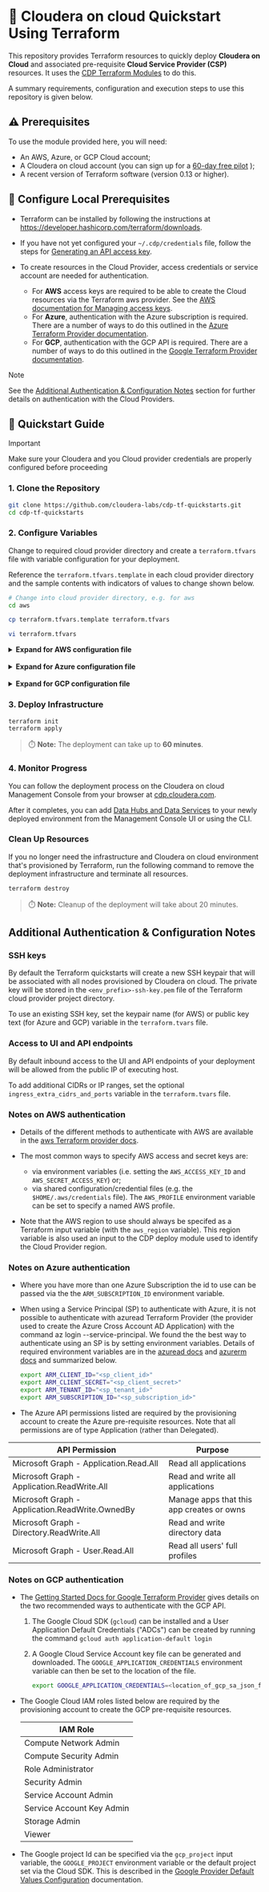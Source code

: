 
# 🚀 Cloudera on cloud Quickstart Using Terraform

This repository provides Terraform resources to quickly deploy **Cloudera on Cloud** and associated pre-requisite **Cloud Service Provider (CSP)** resources. It uses the [CDP Terraform Modules](https://github.com/cloudera-labs/terraform-cdp-modules) to do this.

A summary requirements, configuration and execution steps to use this repository is given below.

## ⚠️ Prerequisites

To use the module provided here, you will need:

* An AWS, Azure, or GCP Cloud account;
* A Cloudera on cloud account (you can sign up for a [60-day free pilot](https://www.cloudera.com/campaign/try-cdp-public-cloud.html) );
* A recent version of Terraform software (version 0.13 or higher).

## 🔧 Configure Local Prerequisites

* Terraform can be installed by following the instructions at https://developer.hashicorp.com/terraform/downloads.

* If you have not yet configured your `~/.cdp/credentials` file, follow the steps for [Generating an API access key](https://docs.cloudera.com/cdp-public-cloud/cloud/cli/topics/mc-cli-generating-an-api-access-key.html).

* To create resources in the Cloud Provider, access credentials or service account are needed for authentication.
  * For **AWS** access keys are required to be able to create the Cloud resources via the Terraform aws provider. See the [AWS documentation for Managing access keys](https://docs.aws.amazon.com/IAM/latest/UserGuide/id_credentials_access-keys.html).
  * For **Azure**, authentication with the Azure subscription is required. There are a number of ways to do this outlined in the [Azure Terraform Provider documentation](https://registry.terraform.io/providers/hashicorp/azurerm/latest/docs#authenticating-to-azure).
  * For **GCP**, authentication with the GCP API is required. There are a number of ways to do this outlined in the [Google Terraform Provider documentation](https://registry.terraform.io/providers/hashicorp/google/latest/docs/guides/provider_reference#authentication).

> [!NOTE]
> See the [Additional Authentication & Configuration Notes](#additional-authentication--configuration-notes) section for further details on authentication with the Cloud Providers.

## 📖 Quickstart Guide

> [!IMPORTANT]
> Make sure your Cloudera and you Cloud provider credentials are properly configured  before proceeding

### 1. Clone the Repository

```bash
git clone https://github.com/cloudera-labs/cdp-tf-quickstarts.git
cd cdp-tf-quickstarts
```

### 2. Configure Variables

Change to required cloud provider directory and create a `terraform.tfvars` file with variable configuration for your deployment.

Reference the `terraform.tfvars.template` in each cloud provider directory and the sample contents with indicators of values to change shown below.

```bash
# Change into cloud provider directory, e.g. for aws
cd aws

cp terraform.tfvars.template terraform.tfvars

vi terraform.tfvars
```

<details>
    <summary><strong> Expand for AWS configuration file</strong></summary>

  ```yaml
  # ------- Global settings -------
  env_prefix = "<ENTER_VALUE>" # Required name prefix for cloud and CDP resources, e.g. cldr1

  # ------- Cloud Settings -------
  aws_region = "<ENTER_VALUE>" # Change this to specify Cloud Provider region, e.g. eu-west-1

  # ------- CDP Environment Deployment -------
  deployment_template = "<ENTER_VALUE>"  # Specify the deployment pattern below. Options are public, semi-private or private
  ```

</details>
<br>
<details>
    <summary><strong> Expand for Azure configuration file</strong></summary>

  ```yaml
  # ------- Global settings -------
  env_prefix = "<ENTER_VALUE>" # Required name prefix for cloud and CDP resources, e.g. cldr1

  # ------- Cloud Settings -------
  azure_region = "<ENTER_VALUE>" # Change this to specify Cloud Provider region, e.g. eastus

  # ------- CDP Environment Deployment -------
  deployment_template = "<ENTER_VALUE>"  # Specify the deployment pattern below. Options are public, semi-private or private
  ```

</details>
<br>
<details>
    <summary><strong> Expand for GCP configuration file</strong></summary>

  ```yaml
  # ------- Global settings -------
  env_prefix = "<ENTER_VALUE>" # Required name prefix for cloud and CDP resources, e.g. cldr1

  # ------- Cloud Settings -------
  gcp_project = "<ENTER_VALUE>" # Change this to specify the GCP Project ID

  gcp_region = "<ENTER_VALUE>" # Change this to specify Cloud Provider region, e.g. europe-west2

  # ------- CDP Environment Deployment -------
  deployment_template = "<ENTER_VALUE>"  # Specify the deployment pattern below. Options are public, semi-private or private
  ```

</details>

### 3. Deploy Infrastructure

```bash
terraform init
terraform apply
```

> ⏱️ **Note:** The deployment can take up to **60 minutes**.

### 4. Monitor Progress

You can follow the deployment process on the Cloudera on cloud Management Console from your browser at [cdp.cloudera.com](https://cdp.cloudera.com).

After it completes, you can add [Data Hubs and Data Services](https://docs.cloudera.com/cdp-public-cloud/cloud/overview/topics/cdp-services.html) to your newly deployed environment from the Management Console UI or using the CLI.

### Clean Up Resources

If you no longer need the infrastructure and Cloudera on cloud environment that's provisioned by Terraform, run the following command to remove the deployment infrastructure and terminate all resources.

```bash
terraform destroy
```

> ⏱️ **Note:** Cleanup of the deployment will take about 20 minutes.

## Additional Authentication & Configuration Notes

### SSH keys

By default the Terraform quickstarts will create a new SSH keypair that will be associated with all nodes provisioned by Cloudera on cloud. The private key will be stored in the `<env_prefix>-ssh-key.pem` file of the Terraform cloud provider project directory.

To use an existing SSH key, set the keypair name (for AWS) or public key text (for Azure and GCP) variable in the `terraform.tvars` file.

### Access to UI and API endpoints

By default inbound access to the UI and API endpoints of your deployment will be allowed from the public IP of executing host.

To add additional CIDRs or IP ranges, set the optional `ingress_extra_cidrs_and_ports` variable in the `terraform.tvars` file.

### Notes on AWS authentication

* Details of the different methods to authenticate with AWS are available in the [aws Terraform provider docs](https://registry.terraform.io/providers/hashicorp/aws/latest/docs#authentication-and-configuration).

* The most common ways to specify AWS access and secret keys are:
  * via environment variables (i.e. setting the `AWS_ACCESS_KEY_ID` and `AWS_SECRET_ACCESS_KEY`) or;
  * via shared configuration/credential files (e.g. the `$HOME/.aws/credentials` file). The `AWS_PROFILE` environment variable can be set to specify a named AWS profile.

* Note that the AWS region to use should always be specifed as a Terraform input variable (with the `aws_region` variable). This region variable is also used an input to the CDP deploy module used to identify the Cloud Provider region.

### Notes on Azure authentication

* Where you have more than one Azure Subscription the id to use can be passed via the the `ARM_SUBSCRIPTION_ID` environment variable.

* When using a Service Principal (SP) to authenticate with Azure, it is not possible to authenticate with azuread Terraform Provider (the provider used to create the Azure Cross Account AD Application) with the command az login --service-principal. We found the the best way to authenticate using an SP is by setting environment variables. Details of required environment variables are in the [azuread docs](https://registry.terraform.io/providers/hashicorp/azuread/latest/docs/guides/service_principal_client_secret#environment-variables) and [azurerm docs](https://registry.terraform.io/providers/hashicorp/azurerm/latest/docs/guides/service_principal_client_secret#configuring-the-service-principal-in-terraform) and summarized below.

  ```bash
  export ARM_CLIENT_ID="<sp_client_id>"
  export ARM_CLIENT_SECRET="<sp_client_secret>"
  export ARM_TENANT_ID="<sp_tenant_id>"
  export ARM_SUBSCRIPTION_ID="<sp_subscription_id>" 
  ```

* The Azure API permissions listed are required by the provisioning account to create the Azure pre-requisite resources. Note that all permissions are of type Application (rather than Delegated).

| API Permission    | Purpose |
| ------------------| ------- |
| Microsoft Graph - Application.Read.All   | Read all applications |
| Microsoft Graph - Application.ReadWrite.All   | Read and write all applications |
| Microsoft Graph - Application.ReadWrite.OwnedBy | Manage apps that this app creates or owns |
| Microsoft Graph - Directory.ReadWrite.All | Read and write directory data |
| Microsoft Graph - User.Read.All | Read all users' full profiles |

### Notes on GCP authentication

* The [Getting Started Docs for Google Terraform Provider](https://registry.terraform.io/providers/hashicorp/google/latest/docs/guides/getting_started#adding-credentials) gives details on the two recommended ways to authenticate with the GCP API.
  1. The Google Cloud SDK (`gcloud`) can be installed and a User Application Default Credentials ("ADCs") can be created by running the command `gcloud auth application-default login`
  1. A Google Cloud Service Account key file can be generated and downloaded. The `GOOGLE_APPLICATION_CREDENTIALS` environment variable can then be set to the location of the file.

      ```bash
      export GOOGLE_APPLICATION_CREDENTIALS=<location_of_gcp_sa_json_file>
      ```

* The Google Cloud IAM roles listed below are required by the provisioning account to create the GCP pre-requisite resources.

  | IAM Role                  |
  | ------------------------- |
  | Compute Network Admin     |
  | Compute Security Admin    |
  | Role Administrator        |
  | Security Admin            |
  | Service Account Admin     |
  | Service Account Key Admin |
  | Storage Admin             |
  | Viewer                    |

* The Google project Id can be specified via the `gcp_project` input variable, the `GOOGLE_PROJECT` environment variable or the default project set via the Cloud SDK. This is described in the [Google Provider Default Values Configuration](https://registry.terraform.io/providers/hashicorp/google/latest/docs/guides/provider_reference#provider-default-values-configuration) documentation.
